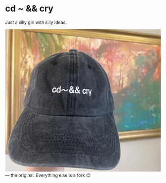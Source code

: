 # cd ~ && cry 

Just a silly girl with silly ideas.

![original](cdandcryolivia.jpg)
<br/>
— the original. Everything else is a fork 😉

